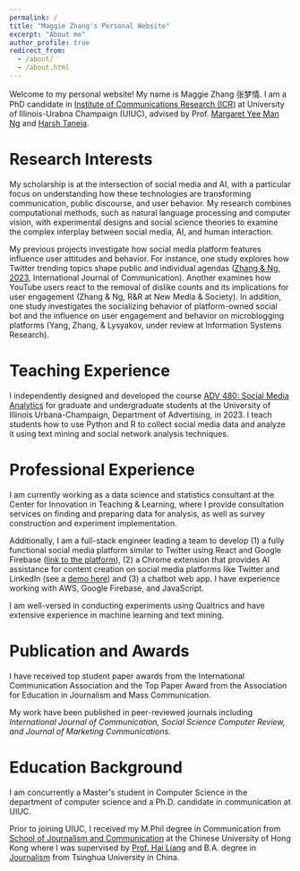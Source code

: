 ```yaml
---
permalink: /
title: "Maggie Zhang's Personal Website"
excerpt: "About me"
author_profile: true
redirect_from: 
  - /about/
  - /about.html
---
```

Welcome to my personal website! My name is Maggie Zhang 张梦情. I am a PhD candidate in [Institute of Communications Research (ICR)](https://media.illinois.edu/icr) at University of Illinois-Urabna Champaign (UIUC), advised by Prof. [Margaret Yee Man Ng](https://media.illinois.edu/journalism/ng-margaret-yee-man) and [Harsh Taneja](https://media.illinois.edu/advertising/taneja-harsh).

Research Interests
==================

My scholarship is at the intersection of social media and AI, with a particular focus on understanding how these technologies are transforming communication, public discourse, and user behavior. My research combines computational methods, such as natural language processing and computer vision, with experimental designs and social science theories to examine the complex interplay between social media, AI, and human interaction.

My previous projects investigate how social media platform features influence user attitudes and behavior. For instance, one study explores how Twitter trending topics shape public and individual agendas ([Zhang &amp; Ng, 2023](https://ijoc.org/index.php/ijoc/article/view/20324), International Journal of Communication). Another examines how YouTube users react to the removal of dislike counts and its implications for user engagement (Zhang & Ng, R&R at New Media & Society). In addition, one study investigates the socializing behavior of platform-owned social bot and the influence on user engagement and behavior on microblogging platforms (Yang, Zhang, & Lysyakov, under review at Information Systems Research).


# Teaching Experience

I independently designed and developed the course [ADV 480: Social Media Analytics](https://mz44zhang.github.io/teaching/) for graduate and undergraduate students at the University of Illinois Urbana-Champaign, Department of Advertising, in 2023. I teach students how to use Python and R to collect social media data and analyze it using text mining and social network analysis techniques.

# Professional Experience

I am currently working as a data science and statistics consultant at the Center for Innovation in Teaching & Learning, where I provide consultation services on finding and preparing data for analysis, as well as survey construction and experiment implementation. 

Additionally, I am a full-stack engineer leading a team to develop (1) a fully functional social media platform similar to Twitter using React and Google Firebase ([link to the platform](https://twitter-clone-ai.vercel.app/)), (2) a Chrome extension that provides AI assistance for content creation on social media platforms like Twitter and LinkedIn (see a [demo here](https://social-media-ai-extension.vercel.app/welcome.html)) and (3) a chatbot web app. I have experience working with AWS, Google Firebase, and JavaScript.

I am well-versed in conducting experiments using Qualtrics and have extensive experience in machine learning and text mining.

# Publication and Awards

I have received top student paper awards from the International Communication Association and the Top Paper Award from the Association for Education in Journalism and Mass Communication.

My work have been published in peer-reviewed journals including _International Journal of Communication, Social Science Computer Review, and Journal of Marketing Communications._

Education Background
====================

I am concurrently a Master's student in Computer Science in the department of computer science and a Ph.D. candidate in communication at UIUC.

Prior to joining UIUC, I received my M.Phil degree in Communication from [School of Journalism and Communication](http://www.com.cuhk.edu.hk/en-GB/) at the Chinese University of Hong Kong where I was supervised by [Prof. Hai Liang](https://drhailiang.com/) and B.A. degree in [Journalism](https://www.tsjc.tsinghua.edu.cn/en/) from Tsinghua University in China.
